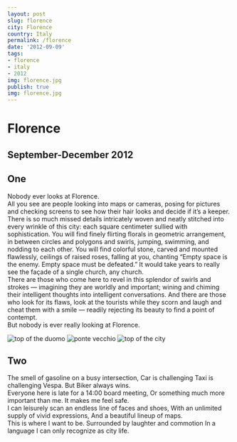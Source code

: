 ```yaml
---
layout: post
slug: florence
city: Florence
country: Italy
permalink: /florence
date: '2012-09-09'
tags:
- florence
- italy
- 2012
img: florence.jpg
publish: true
img: florence.jpg
---
```

<h1 class="title">Florence</h1>
<h2 class="subtitle">September-December 2012</h2>

<section class="poem-one">
<h2>One</h2>
<p>
Nobody ever looks at Florence.
<br>
All you see are people looking into maps or cameras, posing for pictures and checking screens to see how their hair looks and decide if it’s a keeper.
<br>
There is so much missed details intricately woven and neatly stitched into every wrinkle of this city: each square centimeter sullied with sophistication. You will find finely flirting florals in geometric arrangement, in between circles and polygons and swirls, jumping, swimming, and nodding to each other. You will find colorful stone, carved and mounted flawlessly, ceilings of raised roses, falling at you, chanting “Empty space is the enemy. Empty space must be defeated.” It would take years to really see the façade of a single church, any church.
<br>
There are those who come here to revel in this splendor of swirls and strokes — imagining they are worldly and important; wining and chiming their intelligent thoughts into intelligent conversations. And there are those who look for its flaws, look at the tourists while they scorn and laugh and cheat them with a smile — readily rejecting its beauty to find a point of contempt.
<br>
But nobody is ever really looking at Florence.
</p>
</section>

<section class="image-gallery">
  <img class="from-duomo" src="../../img/florence/fromduomo.jpg" alt="top of the duomo">
  <img class="ponte-vecchio" src="../../img/florence/pontevecchio.jpg" alt="ponte vecchio">
  <img class="top-of-city" src="../../img/florence/topofcity.jpg" alt="top of the city">
</section>

<section class="poem-two">
<h2>Two</h2>
<p>
The smell of gasoline on a busy intersection,
Car is challenging Taxi is challenging Vespa.
But Biker always wins.
<br>
Everyone here is late for a 14:00 board meeting,
Or something much more important than me.
It makes me feel safe.
<br>
I can leisurely scan an endless line of faces and shoes,
With an unlimited supply of vivid expressions,
And a beautiful lineup of maps.
<br>
This is where I want to be.
Surrounded by laughter and commotion
In a language I can only recognize as city life.
</p>
</section>

<script type="text/javascript">
  WebFontConfig = {
    google: { families: [ 'League+Script::latin', 'EB+Garamond::latin' ] }
  };
  (function() {
    var wf = document.createElement('script');
    wf.src = ('https:' == document.location.protocol ? 'https' : 'http') +
      '://ajax.googleapis.com/ajax/libs/webfont/1/webfont.js';
    wf.type = 'text/javascript';
    wf.async = 'true';
    var s = document.getElementsByTagName('script')[0];
    s.parentNode.insertBefore(wf, s);
  })(); </script>